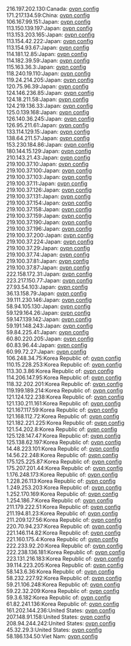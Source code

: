 216.197.202.130:Canada: [ovpn config](vpn/216_197_202_130.ovpn)  
171.217.134.59:China: [ovpn config](vpn/171_217_134_59.ovpn)  
106.167.99.151:Japan: [ovpn config](vpn/106_167_99_151.ovpn)  
113.150.139.197:Japan: [ovpn config](vpn/113_150_139_197.ovpn)  
113.153.203.165:Japan: [ovpn config](vpn/113_153_203_165.ovpn)  
113.154.42.222:Japan: [ovpn config](vpn/113_154_42_222.ovpn)  
113.154.93.67:Japan: [ovpn config](vpn/113_154_93_67.ovpn)  
114.181.12.85:Japan: [ovpn config](vpn/114_181_12_85.ovpn)  
114.182.39.59:Japan: [ovpn config](vpn/114_182_39_59.ovpn)  
115.163.36.3:Japan: [ovpn config](vpn/115_163_36_3.ovpn)  
118.240.19.110:Japan: [ovpn config](vpn/118_240_19_110.ovpn)  
119.24.214.205:Japan: [ovpn config](vpn/119_24_214_205.ovpn)  
120.75.96.39:Japan: [ovpn config](vpn/120_75_96_39.ovpn)  
124.146.236.85:Japan: [ovpn config](vpn/124_146_236_85.ovpn)  
124.18.211.58:Japan: [ovpn config](vpn/124_18_211_58.ovpn)  
124.219.136.33:Japan: [ovpn config](vpn/124_219_136_33.ovpn)  
125.0.139.168:Japan: [ovpn config](vpn/125_0_139_168.ovpn)  
126.140.36.245:Japan: [ovpn config](vpn/126_140_36_245.ovpn)  
126.95.211.61:Japan: [ovpn config](vpn/126_95_211_61.ovpn)  
133.114.129.15:Japan: [ovpn config](vpn/133_114_129_15.ovpn)  
138.64.211.57:Japan: [ovpn config](vpn/138_64_211_57.ovpn)  
153.230.184.86:Japan: [ovpn config](vpn/153_230_184_86.ovpn)  
180.144.15.129:Japan: [ovpn config](vpn/180_144_15_129.ovpn)  
210.143.21.43:Japan: [ovpn config](vpn/210_143_21_43.ovpn)  
219.100.37.10:Japan: [ovpn config](vpn/219_100_37_10.ovpn)  
219.100.37.100:Japan: [ovpn config](vpn/219_100_37_100.ovpn)  
219.100.37.103:Japan: [ovpn config](vpn/219_100_37_103.ovpn)  
219.100.37.11:Japan: [ovpn config](vpn/219_100_37_11.ovpn)  
219.100.37.126:Japan: [ovpn config](vpn/219_100_37_126.ovpn)  
219.100.37.131:Japan: [ovpn config](vpn/219_100_37_131.ovpn)  
219.100.37.154:Japan: [ovpn config](vpn/219_100_37_154.ovpn)  
219.100.37.158:Japan: [ovpn config](vpn/219_100_37_158.ovpn)  
219.100.37.159:Japan: [ovpn config](vpn/219_100_37_159.ovpn)  
219.100.37.190:Japan: [ovpn config](vpn/219_100_37_190.ovpn)  
219.100.37.196:Japan: [ovpn config](vpn/219_100_37_196.ovpn)  
219.100.37.200:Japan: [ovpn config](vpn/219_100_37_200.ovpn)  
219.100.37.224:Japan: [ovpn config](vpn/219_100_37_224.ovpn)  
219.100.37.29:Japan: [ovpn config](vpn/219_100_37_29.ovpn)  
219.100.37.74:Japan: [ovpn config](vpn/219_100_37_74.ovpn)  
219.100.37.81:Japan: [ovpn config](vpn/219_100_37_81.ovpn)  
219.100.37.87:Japan: [ovpn config](vpn/219_100_37_87.ovpn)  
222.158.172.31:Japan: [ovpn config](vpn/222_158_172_31.ovpn)  
223.217.150.77:Japan: [ovpn config](vpn/223_217_150_77.ovpn)  
27.93.54.103:Japan: [ovpn config](vpn/27_93_54_103.ovpn)  
36.13.158.79:Japan: [ovpn config](vpn/36_13_158_79.ovpn)  
39.111.230.146:Japan: [ovpn config](vpn/39_111_230_146.ovpn)  
58.94.105.130:Japan: [ovpn config](vpn/58_94_105_130.ovpn)  
59.129.164.26:Japan: [ovpn config](vpn/59_129_164_26.ovpn)  
59.147.139.142:Japan: [ovpn config](vpn/59_147_139_142.ovpn)  
59.191.148.243:Japan: [ovpn config](vpn/59_191_148_243.ovpn)  
59.84.225.41:Japan: [ovpn config](vpn/59_84_225_41.ovpn)  
60.80.220.205:Japan: [ovpn config](vpn/60_80_220_205.ovpn)  
60.83.96.44:Japan: [ovpn config](vpn/60_83_96_44.ovpn)  
60.99.72.27:Japan: [ovpn config](vpn/60_99_72_27.ovpn)  
106.248.34.75:Korea Republic of: [ovpn config](vpn/106_248_34_75.ovpn)  
110.15.228.253:Korea Republic of: [ovpn config](vpn/110_15_228_253.ovpn)  
113.30.3.86:Korea Republic of: [ovpn config](vpn/113_30_3_86.ovpn)  
114.206.147.95:Korea Republic of: [ovpn config](vpn/114_206_147_95.ovpn)  
118.32.202.201:Korea Republic of: [ovpn config](vpn/118_32_202_201.ovpn)  
119.199.189.214:Korea Republic of: [ovpn config](vpn/119_199_189_214.ovpn)  
121.124.122.238:Korea Republic of: [ovpn config](vpn/121_124_122_238.ovpn)  
121.130.211.161:Korea Republic of: [ovpn config](vpn/121_130_211_161.ovpn)  
121.167.117.59:Korea Republic of: [ovpn config](vpn/121_167_117_59.ovpn)  
121.168.112.72:Korea Republic of: [ovpn config](vpn/121_168_112_72.ovpn)  
121.182.221.225:Korea Republic of: [ovpn config](vpn/121_182_221_225.ovpn)  
121.54.202.8:Korea Republic of: [ovpn config](vpn/121_54_202_8.ovpn)  
125.128.147.47:Korea Republic of: [ovpn config](vpn/125_128_147_47.ovpn)  
125.138.62.197:Korea Republic of: [ovpn config](vpn/125_138_62_197.ovpn)  
14.48.223.101:Korea Republic of: [ovpn config](vpn/14_48_223_101.ovpn)  
14.56.22.248:Korea Republic of: [ovpn config](vpn/14_56_22_248.ovpn)  
175.125.225.87:Korea Republic of: [ovpn config](vpn/175_125_225_87.ovpn)  
175.207.201.44:Korea Republic of: [ovpn config](vpn/175_207_201_44.ovpn)  
1.176.248.173:Korea Republic of: [ovpn config](vpn/1_176_248_173.ovpn)  
1.228.26.113:Korea Republic of: [ovpn config](vpn/1_228_26_113.ovpn)  
1.249.253.203:Korea Republic of: [ovpn config](vpn/1_249_253_203.ovpn)  
1.252.170.169:Korea Republic of: [ovpn config](vpn/1_252_170_169.ovpn)  
1.254.186.7:Korea Republic of: [ovpn config](vpn/1_254_186_7.ovpn)  
211.179.222.51:Korea Republic of: [ovpn config](vpn/211_179_222_51.ovpn)  
211.194.81.23:Korea Republic of: [ovpn config](vpn/211_194_81_23.ovpn)  
211.209.127.56:Korea Republic of: [ovpn config](vpn/211_209_127_56.ovpn)  
220.70.94.237:Korea Republic of: [ovpn config](vpn/220_70_94_237.ovpn)  
221.146.114.82:Korea Republic of: [ovpn config](vpn/221_146_114_82.ovpn)  
221.160.175.4:Korea Republic of: [ovpn config](vpn/221_160_175_4.ovpn)  
222.233.92.20:Korea Republic of: [ovpn config](vpn/222_233_92_20.ovpn)  
222.238.136.181:Korea Republic of: [ovpn config](vpn/222_238_136_181.ovpn)  
223.131.216.183:Korea Republic of: [ovpn config](vpn/223_131_216_183.ovpn)  
39.114.223.205:Korea Republic of: [ovpn config](vpn/39_114_223_205.ovpn)  
58.143.6.36:Korea Republic of: [ovpn config](vpn/58_143_6_36.ovpn)  
58.232.227.92:Korea Republic of: [ovpn config](vpn/58_232_227_92.ovpn)  
59.21.106.248:Korea Republic of: [ovpn config](vpn/59_21_106_248.ovpn)  
59.22.32.209:Korea Republic of: [ovpn config](vpn/59_22_32_209.ovpn)  
59.3.6.182:Korea Republic of: [ovpn config](vpn/59_3_6_182.ovpn)  
61.82.241.136:Korea Republic of: [ovpn config](vpn/61_82_241_136.ovpn)  
161.202.144.236:United States: [ovpn config](vpn/161_202_144_236.ovpn)  
207.148.91.158:United States: [ovpn config](vpn/207_148_91_158.ovpn)  
208.94.244.242:United States: [ovpn config](vpn/208_94_244_242.ovpn)  
45.32.29.3:United States: [ovpn config](vpn/45_32_29_3.ovpn)  
58.186.134.50:Viet Nam: [ovpn config](vpn/58_186_134_50.ovpn)  
